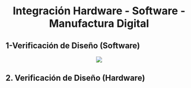 <h1 align = "center">Integración Hardware - Software - Manufactura Digital</h1>
<h2 align = "left">1-Verificación de Diseño (Software)</h2>
<p align="center"><img src="https://github.com/SebastianSilvaSC/Fundamento-Grupo_5/blob/main/Proyecto/Imagenes/h_13.jpg"></p>

<h2 align = "left">2. Verificación de Diseño (Hardware)</h2>
